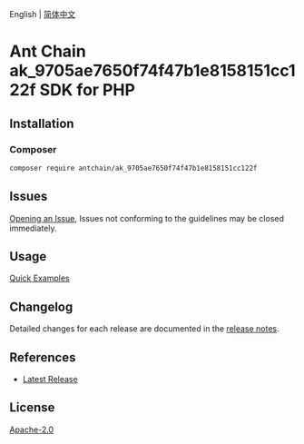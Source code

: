 English | [简体中文](README-CN.md)

# Ant Chain ak_9705ae7650f74f47b1e8158151cc122f SDK for PHP

## Installation

### Composer

```bash
composer require antchain/ak_9705ae7650f74f47b1e8158151cc122f
```

## Issues

[Opening an Issue](https://github.com/alipay/antchain-openapi-prod-sdk/issues/new), Issues not conforming to the guidelines may be closed immediately.

## Usage

[Quick Examples](https://github.com/alipay/antchain-openapi-prod-sdk/blob/master/docs/0-Examples-EN.md#quick-examples)

## Changelog

Detailed changes for each release are documented in the [release notes](./ChangeLog.txt).

## References

* [Latest Release](https://github.com/antchain-openapi-sdk-php)

## License

[Apache-2.0](http://www.apache.org/licenses/LICENSE-2.0)
